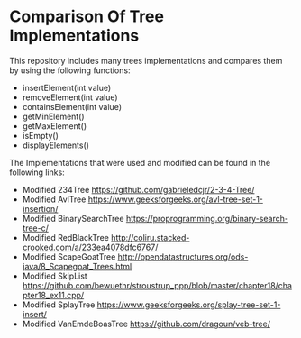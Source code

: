 # Comparison Of Tree Implementations
This repository includes many trees implementations and compares them by using the following functions:

*   insertElement(int value)
*   removeElement(int value)
*   containsElement(int value)
*   getMinElement()
*   getMaxElement()
*   isEmpty()
*   displayElements()

The Implementations that were used and modified can be found in the following links:
*   Modified 234Tree https://github.com/gabrieledcjr/2-3-4-Tree/
*   Modified AvlTree https://www.geeksforgeeks.org/avl-tree-set-1-insertion/
*   Modified BinarySearchTree https://proprogramming.org/binary-search-tree-c/
*   Modified RedBlackTree http://coliru.stacked-crooked.com/a/233ea4078dfc6767/
*   Modified ScapeGoatTree http://opendatastructures.org/ods-java/8_Scapegoat_Trees.html
*   Modified SkipList https://github.com/bewuethr/stroustrup_ppp/blob/master/chapter18/chapter18_ex11.cpp/
*   Modified SplayTree https://www.geeksforgeeks.org/splay-tree-set-1-insert/
*   Modified VanEmdeBoasTree https://github.com/dragoun/veb-tree/
